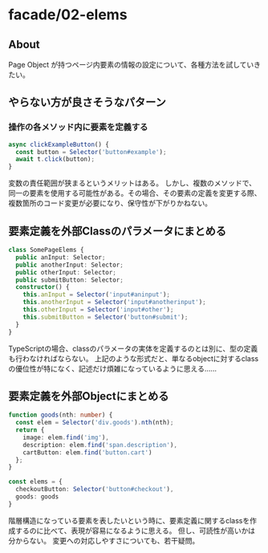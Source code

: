 # facade/02-elems

## About

Page Object が持つページ内要素の情報の設定について、各種方法を試していきたい。

## やらない方が良さそうなパターン

### 操作の各メソッド内に要素を定義する

```typescript
async clickExampleButton() {
  const button = Selector('button#example');
  await t.click(button);
}
```

変数の責任範囲が狭まるというメリットはある。
しかし、複数のメソッドで、同一の要素を使用する可能性がある。その場合、その要素の定義を変更する際、複数箇所のコード変更が必要になり、保守性が下がりかねない。

## 要素定義を外部Classのパラメータにまとめる

```typescript
class SomePageElems {
  public anInput: Selector;
  public anotherInput: Selector;
  public otherInput: Selector;
  public submitButton: Selector;
  constructor() {
    this.anInput = Selector('input#aninput');
    this.anotherInput = Selector('input#anotherinput');
    this.otherInput = Selector('input#other');
    this.submitButton = Selector('button#submit');
  }
}
```

TypeScriptの場合、classのパラメータの実体を定義するのとは別に、型の定義も行わなければならない。
上記のような形式だと、単なるobjectに対するclassの優位性が特になく、記述だけ煩雑になっているように思える……

## 要素定義を外部Objectにまとめる

```typescript
function goods(nth: number) {
  const elem = Selector('div.goods').nth(nth);
  return {
    image: elem.find('img'),
    description: elem.find('span.description'),
    cartButton: elem.find('button.cart')
  };
}

const elems = {
  checkoutButton: Selector('button#checkout'),
  goods: goods
}
```

階層構造になっている要素を表したいという時に、要素定義に関するclassを作成するのに比べて、表現が容易になるように思える。
但し、可読性が高いかは分からない。
変更への対応しやすさについても、若干疑問。
